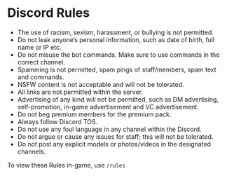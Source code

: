 # Discord Rules

* The use of racism, sexism, harassment, or bullying is not permitted.
* Do not leak anyone’s personal information, such as date of birth, full name or IP etc.
* Do not misuse the bot commands. Make sure to use commands in the correct channel.
* Spamming is not permitted, spam pings of staff/members, spam text and commands.
* NSFW content is not acceptable and will not be tolerated.
* All links are not permitted within the server.
* Advertising of any kind will not be permitted, such as DM advertising, self-promotion, in-game advertisement and VC advertisement.
* Do not beg premium members for the premium pack.
* Always follow Discord TOS.
* Do not use any foul language in any channel within the Discord.
* Do not argue or cause any issues for staff; this will not be tolerated.
* Do not post any explicit models or photos/videos in the designated channels.

To view these Rules in-game, use `/rules`